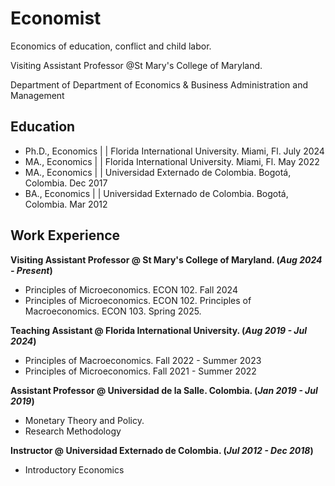 # Economist

Economics of education, conflict and child labor.

Visiting Assistant Professor @St Mary's College of Maryland.

Department of Department of Economics & Business Administration and Management


## Education

- Ph.D., Economics | | Florida International University. Miami, Fl. July 2024
- MA., Economics   | | Florida International University. Miami, Fl. May 2022
- MA., Economics   | | Universidad Externado de Colombia. Bogotá, Colombia. Dec 2017
- BA., Economics   | | Universidad Externado de Colombia. Bogotá, Colombia. Mar 2012


## Work Experience
**Visiting Assistant Professor @ St Mary's College of Maryland. (_Aug 2024 - Present_)**
- Principles of Microeconomics. ECON 102. Fall 2024
- Principles of Microeconomics. ECON 102. Principles of Macroeconomics. ECON 103. Spring 2025.


**Teaching Assistant @ Florida International University. (_Aug 2019 - Jul 2024_)**
- Principles of Macroeconomics. Fall 2022 - Summer 2023
- Principles of Microeconomics. Fall 2021 - Summer 2022

**Assistant Professor @ Universidad de la Salle. Colombia. (_Jan 2019 - Jul 2019_)**
- Monetary Theory and Policy.
- Research Methodology

**Instructor @ Universidad Externado de Colombia. (_Jul 2012 - Dec 2018_)**
- Introductory Economics
